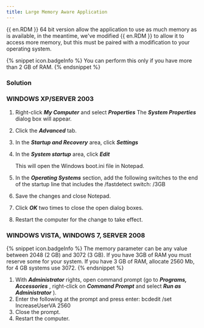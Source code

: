 ```yaml
---
title: Large Memory Aware Application
---
```

{{ en.RDM }} 64 bit version allow the application to use as much memory as is available, in the meantime, we've modified {{ en.RDM }} to allow it to access more memory, but this must be paired with a modification to your operating system.  

{% snippet icon.badgeInfo %}
You can perform this only if you have more than 2 GB of RAM.
{% endsnippet %}

### Solution

### WINDOWS XP/SERVER 2003

1. Right-click ***My Computer*** and select ***Properties*** The ***System Properties*** dialog box will appear.
1. Click the ***Advanced*** tab.
1. In the ***Startup and Recovery*** area, click ***Settings***
1. In the ***System startup*** area, click ***Edit***  

    This will open the Windows boot.ini file in Notepad.  
    
1. In the ***Operating Systems*** section, add the following switches to the end of the startup line that includes the /fastdetect switch: /3GB
1. Save the changes and close Notepad.
1. Click ***OK*** two times to close the open dialog boxes.
1. Restart the computer for the change to take effect.

### WINDOWS VISTA, WINDOWS 7, SERVER 2008  

{% snippet icon.badgeInfo %}
The memory parameter can be any value between 2048 (2 GB) and 3072 (3 GB). If you have 3GB of RAM you must reserve some for your system. If you have 3 GB of RAM, allocate 2560 Mb, for 4 GB systems use 3072.
{% endsnippet %}  

1. With ***Administrator*** rights, open command prompt (go to ***Programs, Accessories*** , right-click on ***Command Prompt*** and select ***Run as Administrator*** ).
1. Enter the following at the prompt and press enter:
bcdedit /set IncreaseUserVA 2560
1. Close the prompt.
1. Restart the computer.
